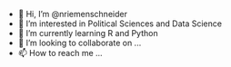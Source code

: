 - 👋 Hi, I’m @nriemenschneider
- 👀 I’m interested in Political Sciences and Data Science
- 🌱 I’m currently learning R and Python
- 💞️ I’m looking to collaborate on ...
- 📫 How to reach me ...

<!---
nriemenschneider/nriemenschneider is a ✨ special ✨ repository because its `README.md` (this file) appears on your GitHub profile.
You can click the Preview link to take a look at your changes.
--->

